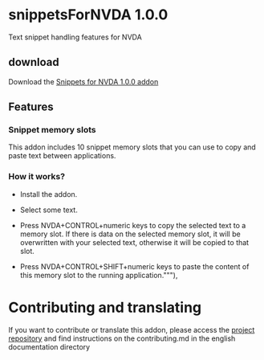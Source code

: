 # snippetsForNVDA 1.0.0
Text snippet handling features for NVDA

## download

Download the [Snippets for NVDA 1.0.0 addon](https://github.com/thgcode/snippetsForNVDA/releases/download/1.0.0/snippetsForNVDA-1.0.0.nvda-addon)

## Features

### Snippet memory slots

This addon includes 10 snippet memory slots that you can use to copy and
paste text between applications.

### How it works?

* Install the addon.

* Select some text.

* Press NVDA+CONTROL+numeric keys to copy the selected text to a memory slot.
    If there is data on the selected memory slot, it will be overwritten with
your selected text, otherwise it will be copied to that slot.

* Press NVDA+CONTROL+SHIFT+numeric keys to paste the content of this memory slot to the running application."""),

# Contributing and translating

If you want to contribute or translate this addon, please access the [project repository](https://github.com/thgcode/snippetsForNVDA) and find instructions on the contributing.md in the english documentation directory
